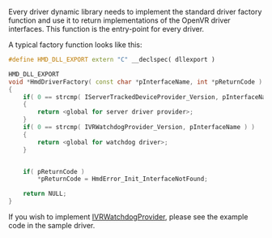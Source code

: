 Every driver dynamic library needs to implement the standard driver factory function and use it to return implementations of the OpenVR driver interfaces. This function is the entry-point for every driver.

A typical factory function looks like this:

```cpp
#define HMD_DLL_EXPORT extern "C" __declspec( dllexport )

HMD_DLL_EXPORT 
void *HmdDriverFactory( const char *pInterfaceName, int *pReturnCode )
{
	if( 0 == strcmp( IServerTrackedDeviceProvider_Version, pInterfaceName ) )
	{
		return <global for server driver provider>;
	}
	if( 0 == strcmp( IVRWatchdogProvider_Version, pInterfaceName ) )
	{
		return <global for watchdog driver>;
	}


	if( pReturnCode )
		*pReturnCode = HmdError_Init_InterfaceNotFound;

	return NULL;
}
```

If you wish to implement [IVRWatchdogProvider](https://github.com/ValveSoftware/openvr/wiki/IVRWatchdogProvider), please see the example code in the sample driver.